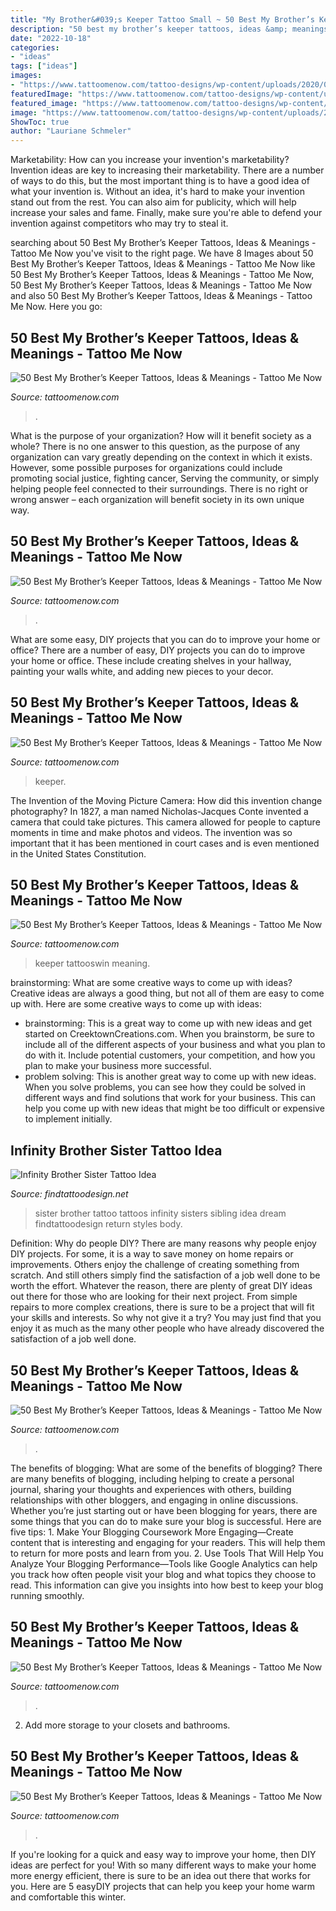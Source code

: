 ```yaml
---
title: "My Brother&#039;s Keeper Tattoo Small ~ 50 Best My Brother’s Keeper Tattoos, Ideas &amp; Meanings"
description: "50 best my brother’s keeper tattoos, ideas &amp; meanings"
date: "2022-10-18"
categories:
- "ideas"
tags: ["ideas"]
images:
- "https://www.tattoomenow.com/tattoo-designs/wp-content/uploads/2020/01/My-Brothers-Keeper-Tattoo-hand-01.jpg"
featuredImage: "https://www.tattoomenow.com/tattoo-designs/wp-content/uploads/2020/01/My-Brothers-Keeper-Tattoo-Calf-01.jpg"
featured_image: "https://www.tattoomenow.com/tattoo-designs/wp-content/uploads/2020/01/My-Brothers-Keeper-Tattoo-chest-02.jpg"
image: "https://www.tattoomenow.com/tattoo-designs/wp-content/uploads/2020/01/My-Brothers-Keeper-Tattoo-women-04-768x1024.jpg"
ShowToc: true
author: "Lauriane Schmeler"
---
```



Marketability: How can you increase your invention's marketability?
Invention ideas are key to increasing their marketability. There are a number of ways to do this, but the most important thing is to have a good idea of what your invention is. Without an idea, it's hard to make your invention stand out from the rest. You can also aim for publicity, which will help increase your sales and fame. Finally, make sure you're able to defend your invention against competitors who may try to steal it.

	

		
searching about 50 Best My Brother’s Keeper Tattoos, Ideas &amp; Meanings - Tattoo Me Now you've visit to the right page. We have 8 Images about 50 Best My Brother’s Keeper Tattoos, Ideas &amp; Meanings - Tattoo Me Now like 50 Best My Brother’s Keeper Tattoos, Ideas &amp; Meanings - Tattoo Me Now, 50 Best My Brother’s Keeper Tattoos, Ideas &amp; Meanings - Tattoo Me Now and also 50 Best My Brother’s Keeper Tattoos, Ideas &amp; Meanings - Tattoo Me Now. Here you go:
		
    
## 50 Best My Brother’s Keeper Tattoos, Ideas &amp; Meanings - Tattoo Me Now

<img loading=lazy src="https://www.tattoomenow.com/tattoo-designs/wp-content/uploads/2020/01/My-Brothers-Keeper-Tattoo-women-05.jpg" onerror="this.onerror=null;this.src='https://tse3.mm.bing.net/th?id=OIP.Y6u351_kyTWEffgDy5Wn4wHaHa&amp;pid=15.1';" alt="50 Best My Brother’s Keeper Tattoos, Ideas &amp; Meanings - Tattoo Me Now">

_Source: tattoomenow.com_

>. 

	

What is the purpose of your organization? How will it benefit society as a whole?
There is no one answer to this question, as the purpose of any organization can vary greatly depending on the context in which it exists. However, some possible purposes for organizations could include promoting social justice, fighting cancer, Serving the community, or simply helping people feel connected to their surroundings. There is no right or wrong answer – each organization will benefit society in its own unique way.

    
## 50 Best My Brother’s Keeper Tattoos, Ideas &amp; Meanings - Tattoo Me Now

<img loading=lazy src="https://www.tattoomenow.com/tattoo-designs/wp-content/uploads/2020/01/My-Brothers-Keeper-Tattoo-Calf-01.jpg" onerror="this.onerror=null;this.src='https://tse2.mm.bing.net/th?id=OIP.Qk3-HW1D6BWgVQXZMhTUwgHaKr&amp;pid=15.1';" alt="50 Best My Brother’s Keeper Tattoos, Ideas &amp; Meanings - Tattoo Me Now">

_Source: tattoomenow.com_

>. 

	

What are some easy, DIY projects that you can do to improve your home or office?
There are a number of easy, DIY projects you can do to improve your home or office. These include creating shelves in your hallway, painting your walls white, and adding new pieces to your decor.

    
## 50 Best My Brother’s Keeper Tattoos, Ideas &amp; Meanings - Tattoo Me Now

<img loading=lazy src="https://www.tattoomenow.com/tattoo-designs/wp-content/uploads/2020/01/My-Brothers-Keeper-Tattoo-chest-02.jpg" onerror="this.onerror=null;this.src='https://tse1.mm.bing.net/th?id=OIP.By9NW934BfYxwVroPv7sVAHaKA&amp;pid=15.1';" alt="50 Best My Brother’s Keeper Tattoos, Ideas &amp; Meanings - Tattoo Me Now">

_Source: tattoomenow.com_

>keeper. 

	

The Invention of the Moving Picture Camera: How did this invention change photography?
In 1827, a man named Nicholas-Jacques Conte invented a camera that could take pictures. This camera allowed for people to capture moments in time and make photos and videos. The invention was so important that it has been mentioned in court cases and is even mentioned in the United States Constitution.

    
## 50 Best My Brother’s Keeper Tattoos, Ideas &amp; Meanings - Tattoo Me Now

<img loading=lazy src="https://www.tattoomenow.com/tattoo-designs/wp-content/uploads/2020/01/My-Brothers-Keeper-Tattoo-women-04-768x1024.jpg" onerror="this.onerror=null;this.src='https://tse1.mm.bing.net/th?id=OIP.uSYnNvpXtFhm_iv9jzcymgHaJ4&amp;pid=15.1';" alt="50 Best My Brother’s Keeper Tattoos, Ideas &amp; Meanings - Tattoo Me Now">

_Source: tattoomenow.com_

>keeper tattooswin meaning. 

	

brainstorming: What are some creative ways to come up with ideas?
Creative ideas are always a good thing, but not all of them are easy to come up with. Here are some creative ways to come up with ideas: 
- brainstorming: This is a great way to come up with new ideas and get started on CreektownCreations.com. When you brainstorm, be sure to include all of the different aspects of your business and what you plan to do with it. Include potential customers, your competition, and how you plan to make your business more successful.
- problem solving: This is another great way to come up with new ideas. When you solve problems, you can see how they could be solved in different ways and find solutions that work for your business. This can help you come up with new ideas that might be too difficult or expensive to implement initially.

    
## Infinity Brother Sister Tattoo Idea

<img loading=lazy src="https://findtattoodesign.net/storage/3997/infinity-brother-sister.jpg" onerror="this.onerror=null;this.src='https://tse4.mm.bing.net/th?id=OIP.3z_-j2FB-2pxwvqYvFJg2gHaHa&amp;pid=15.1';" alt="Infinity Brother Sister Tattoo Idea">

_Source: findtattoodesign.net_

>sister brother tattoo tattoos infinity sisters sibling idea dream findtattoodesign return styles body. 

	

Definition: Why do people DIY?
There are many reasons why people enjoy DIY projects. For some, it is a way to save money on home repairs or improvements. Others enjoy the challenge of creating something from scratch. And still others simply find the satisfaction of a job well done to be worth the effort.
Whatever the reason, there are plenty of great DIY ideas out there for those who are looking for their next project. From simple repairs to more complex creations, there is sure to be a project that will fit your skills and interests. So why not give it a try? You may just find that you enjoy it as much as the many other people who have already discovered the satisfaction of a job well done.

    
## 50 Best My Brother’s Keeper Tattoos, Ideas &amp; Meanings - Tattoo Me Now

<img loading=lazy src="https://www.tattoomenow.com/tattoo-designs/wp-content/uploads/2020/01/My-Brothers-Keeper-Tattoo-Thigh-01.jpg" onerror="this.onerror=null;this.src='https://tse2.mm.bing.net/th?id=OIP.oH9Q-0jIrC5T-uZ6zNlXOAAAAA&amp;pid=15.1';" alt="50 Best My Brother’s Keeper Tattoos, Ideas &amp; Meanings - Tattoo Me Now">

_Source: tattoomenow.com_

>. 

	

The benefits of blogging: What are some of the benefits of blogging?
There are many benefits of blogging, including helping to create a personal journal, sharing your thoughts and experiences with others, building relationships with other bloggers, and engaging in online discussions. Whether you’re just starting out or have been blogging for years, there are some things that you can do to make sure your blog is successful. Here are five tips: 1. Make Your Blogging Coursework More Engaging—Create content that is interesting and engaging for your readers. This will help them to return for more posts and learn from you.
2. Use Tools That Will Help You Analyze Your Blogging Performance—Tools like Google Analytics can help you track how often people visit your blog and what topics they choose to read. This information can give you insights into how best to keep your blog running smoothly.


    
## 50 Best My Brother’s Keeper Tattoos, Ideas &amp; Meanings - Tattoo Me Now

<img loading=lazy src="https://www.tattoomenow.com/tattoo-designs/wp-content/uploads/2020/01/My-Brothers-Keeper-Tattoo-hand-01.jpg" onerror="this.onerror=null;this.src='https://tse1.mm.bing.net/th?id=OIP.mHDoDTFbq7MwMWDege_40AAAAA&amp;pid=15.1';" alt="50 Best My Brother’s Keeper Tattoos, Ideas &amp; Meanings - Tattoo Me Now">

_Source: tattoomenow.com_

>. 

	

2. Add more storage to your closets and bathrooms.

    
## 50 Best My Brother’s Keeper Tattoos, Ideas &amp; Meanings - Tattoo Me Now

<img loading=lazy src="https://www.tattoomenow.com/tattoo-designs/wp-content/uploads/2020/01/My-Brothers-Keeper-Tattoo-Forearm-02-1.jpg" onerror="this.onerror=null;this.src='https://tse3.mm.bing.net/th?id=OIP.3LBaa1vxnzIPp2a3LRy5wAHaIU&amp;pid=15.1';" alt="50 Best My Brother’s Keeper Tattoos, Ideas &amp; Meanings - Tattoo Me Now">

_Source: tattoomenow.com_

>. 

	

If you're looking for a quick and easy way to improve your home, then DIY ideas are perfect for you! With so many different ways to make your home more energy efficient, there is sure to be an idea out there that works for you. Here are 5 easyDIY projects that can help you keep your home warm and comfortable this winter.

